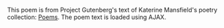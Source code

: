 This poem is from  Project Gutenberg's text of Katerine Mansfield's poetry collection: [Poems](https://www.gutenberg.org/files/59276/59276-0.txt). The poem text is loaded using AJAX.

<h1 id="poem-title"></h1>
<div id="poem-text"></div>
<div id="poem-year"></div>

